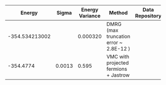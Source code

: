 | Energy                | Sigma           | Energy Variance  | Method                                                           | Data Repository                     |
|-----------------------|-----------------|------------------|------------------------------------------------------------------|-------------------------------------|
| -354.534213002        |                 |  0.000320        | DMRG (max truncation error ~ 2.8E-12 )                          |
|   -354.4774           |   0.0013        |  0.595           |  VMC with projected fermions + Jastrow                           |                                     |
